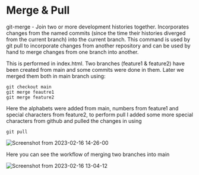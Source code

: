 # Merge & Pull

git-merge - Join two or more development histories together.
Incorporates changes from the named commits (since the time their histories diverged from the current branch) into the current branch. This command is used by git pull to incorporate changes from another repository and can be used by hand to merge changes from one branch into another.

This is performed in index.html. Two branches (feature1 & feature2) have been created from main and some commits were done in them. Later we merged them both in main branch using:
```
git checkout main
git merge feautre1
git merge feature2
```
Here the alphabets were added from main, numbers from feature1 and special characters from feature2, to perform pull I added some more special characters from github and pulled the changes in using
```
git pull

```
![Screenshot from 2023-02-16 14-26-00](https://user-images.githubusercontent.com/124878757/219595375-3218b9af-783f-4f5a-8399-eb63a8a327ba.png)

Here you can see the workflow of merging two branches into main

![Screenshot from 2023-02-16 13-04-12](https://user-images.githubusercontent.com/124878757/219595284-47a9dafb-20c9-4b90-b25f-3a7264f39d23.png)
